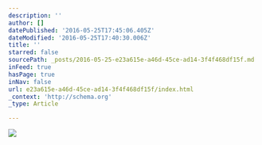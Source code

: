 ```yaml
---
description: ''
author: []
datePublished: '2016-05-25T17:45:06.405Z'
dateModified: '2016-05-25T17:40:30.006Z'
title: ''
starred: false
sourcePath: _posts/2016-05-25-e23a615e-a46d-45ce-ad14-3f4f468df15f.md
inFeed: true
hasPage: true
inNav: false
url: e23a615e-a46d-45ce-ad14-3f4f468df15f/index.html
_context: 'http://schema.org'
_type: Article

---
```

![](https://the-grid-user-content.s3-us-west-2.amazonaws.com/6ed5d885-a571-4048-959c-12c23ba51e54.jpg)